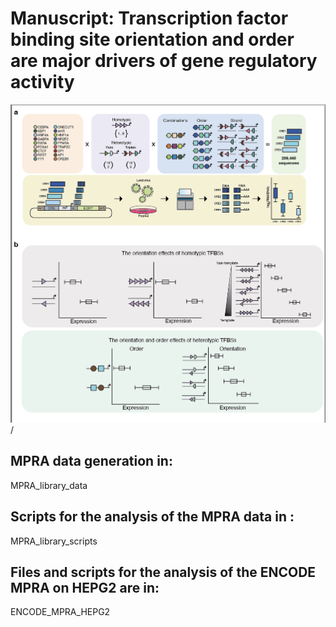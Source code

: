 # Manuscript: Transcription factor binding site orientation and order are major drivers of gene regulatory activity<br>

![Alt text](Resources/Schematic.png?raw=true "Title")
/

## MPRA data generation in:<br>

MPRA_library_data<br>


## Scripts for the analysis of the MPRA data in :<br>

MPRA_library_scripts<br>

## Files and scripts for the analysis of the ENCODE MPRA on HEPG2 are in:<br>

ENCODE_MPRA_HEPG2<br>


